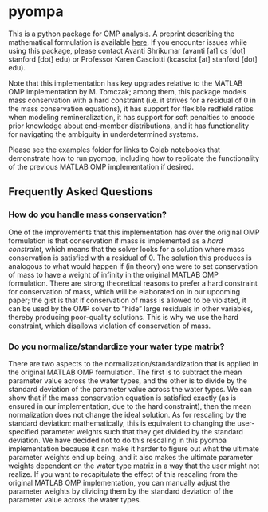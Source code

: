 # pyompa
This is a python package for OMP analysis. A preprint describing the mathematical formulation is available [here](https://essopenarchive.org/doi/full/10.1002/essoar.10507053.4). If you encounter issues while using this package, please contact Avanti Shrikumar (avanti [at] cs [dot] stanford [dot] edu) or Professor Karen Casciotti (kcasciot [at] stanford [dot] edu).

Note that this implementation has key upgrades relative to the MATLAB OMP implementation by M. Tomczak; among them, this package models mass conservation with a hard constraint (i.e. it strives for a residual of 0 in the mass conservation equations), it has support for flexible redfield ratios when modeling remineralization, it has support for soft penalties to encode prior knowledge about end-member distributions, and it has functionality for navigating the ambiguity in underdetermined systems.

Please see the examples folder for links to Colab notebooks that demonstrate how to run pyompa, including how to replicate the functionality of the previous MATLAB OMP implementation if desired.

## Frequently Asked Questions

### How do you handle mass conservation?

One of the improvements that this implementation has over the original OMP formulation is that conservation if mass is implemented as a *hard constraint*, which means that the solver looks for a solution where mass conservation is satisfied with a residual of 0. The solution this produces is analogous to what would happen if (in theory) one were to set conservation of mass to have a weight of infinity in the original MATLAB OMP formulation. There are strong theoretical reasons to prefer a hard constraint for conservation of mass, which will be elaborated on in our upcoming paper; the gist is that if conservation of mass is allowed to be violated, it can be used by the OMP solver to “hide” large residuals in other variables, thereby producing poor-quality solutions. This is why we use the hard constraint, which disallows violation of conservation of mass.

### Do you normalize/standardize your water type matrix?

There are two aspects to the normalization/standardization that is applied in the original MATLAB OMP formulation. The first is to subtract the mean parameter value across the water types, and the other is to divide by the standard deviation of the parameter value across the water types. We can show that if the mass conservation equation is satisfied exactly (as is ensured in our implementation, due to the hard constraint), then the mean normalization does not change the ideal solution. As for rescaling by the standard deviation: mathematically, this is equivalent to changing the user-specified parameter weights such that they get divided by the standard deviation. We have decided not to do this rescaling in this pyompa implementation because it can make it harder to figure out what the ultimate parameter weights end up being, and it also makes the ultimate parameter weights dependent on the water type matrix in a way that the user might not realize. If you want to recapitulate the effect of this rescaling from the original MATLAB OMP implementation, you can manually adjust the parameter weights by dividing them by the standard deviation of the parameter value across the water types.
